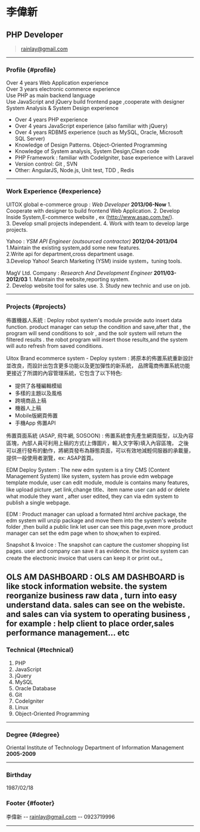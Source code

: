 # 李偉新
## PHP Developer

> [rainlay@gmail.com](rainlay@gmail.com)  

------

### Profile {#profile}

Over 4 years Web Application experience  
Over 3 years electronic commerce experience  
Use PHP as main backend language  
Use JavaScript and jQuery build frontend page ,cooperate with designer  
System Analysis & System Design experience

* Over 4 years PHP experience
* Over 4 years JavaScript experience (also familiar with jQuery)
* Over 4 years RDBMS experience (such as MySQL, Oracle, Microsoft SQL Server)
* Knowledge of Design Patterns. Object-Oriented Programming
* Knowledge of System analysis, System Design,Clean code
* PHP Framework : familiar with CodeIgniter, base experience with Laravel
* Version control: Git , SVN
* Other: AngularJS, Node.js, Unit test, TDD , Redis

------

### Work Experience {#experience}

UITOX global e-commerce group
: *Web Developer*
    __2013/06-Now__
    1. Cooperate with designer to build frontend Web Application.
    2. Develop Inside System,E-commerce website , ex (http://www.asap.com.tw/).  
    3. Develop small projects independent.
    4. Work with team to develop large projects.

Yahoo
: *YSM API Engineer (outsourced contractor)*
	__2012/04-2013/04__
	1.Maintain the existing system,add some new features.  
	2.Write api for department,cross department usage.  
	3.Develop Yahoo! Search Marketing (YSM) inside system，tuning tools.  

MagV Ltd. Company
: *Research And Development Engineer*
	__2011/03-2012/03__
	1. Maintain the website,reporting system.  
	2. Develop website tool for sales use.
	3. Study new technic and use on job.  

------

### Projects {#projects}

佈置機器人系統
:
Deploy robot system's module provide auto insert data function.
product manager can setup the condition and save,after that , the program will send conditions to solr , and the solr system will return the filtered results . the robot program will insert those results,and the system will auto refresh from saved conditions.

Uitox Brand ecommerce system - Deploy system
: 將原本的佈置系統重新設計並改良，而設計出包含更多功能以及更加彈性的新系統，
品牌電商佈置系統功能更接近了所謂的內容管理系統，它包含了以下特色:
* 提供了各種編輯模組
* 多樣的主題以及風格
* 跨境商品上稿
* 機器人上稿
* Mobile版網頁佈置
* 手機App 佈置API

佈置頁面系統 (ASAP, 飛牛網, SOSOON)
: 佈置系統會先產生網頁版型，以及內容區塊，內部人員可利用上稿的方式(上傳圖片，輸入文字等)填入內容區塊，
之後可以進行發布的動作，將網頁發布為靜態頁面，可以有效地減輕伺服器的承載量，提供一般使用者瀏覽，ex: ASAP首頁。

EDM Deploy System
:
The new edm system is a tiny CMS (Content Management System) like system,
system has provie edm webpage template module,
user can edit module, module is contains many features, like upload picture ,set link,change title、item name
user can add or delete what module they want ,
after user edited, they can via edm system to publish a  single webpage.

EDM
:
Product manager can upload a formated html archive package, the edm system will unzip package and move them into the system's website folder ,then build a public link let user can see this page,even more ,product manager can set the edm page when to show,when to expired.

Snapshot & Invoice
:
The snapshot can capture the customer shopping list pages.
user and company can save it as evidence.
the Invoice system can create the electronic invoice that users can keep it or print out.。

OLS AM DASHBOARD
:
OLS AM DASHBOARD is like stock information website.
the system reorganize business raw data , turn into easy understand data. sales can see on the webiste. and sales can via system to operating business , for example : help client to place order,sales performance management... etc
------

### Technical {#technical}

1. PHP
1. JavaScript
1. jQuery
1. MySQL
1. Oracle Database
1. Git
1. CodeIgniter
1. Linux
1. Object-Oriented Programming

------

### Degree {#degree}

Oriental Institute of Technology Department of Information Management
	__2005-2009__

------

### Birthday

1987/02/18

### Footer {#footer}

李偉新 -- [rainlay@gmail.com](rainlay@gmail.com) -- 0923719996

------
